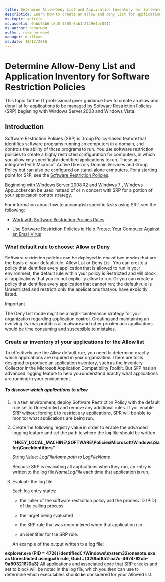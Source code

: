 ```yaml
---
title: Determine Allow-Deny List and Application Inventory for Software Restriction Policies
description: Learn how to create an allow and deny list for applications to be managed by Software Restriction Policies (SRP) beginning with Windows Server 2008 and Windows Vista.
ms.topic: article
ms.assetid: 0abb73b6-b5d8-4505-8ab1-2f29e4bf0411
ms.author: roharwoo
author: robinharwood
manager: mtillman
ms.date: 10/12/2016
---
```

# Determine Allow-Deny List and Application Inventory for Software Restriction Policies

>

This topic for the IT professional gives guidance how to create an allow and deny list for applications to be managed by Software Restriction Policies (SRP) beginning with Windows Server 2008 and Windows Vista.

## Introduction
Software Restriction Policies (SRP) is Group Policy-based feature that identifies software programs running on computers in a domain, and controls the ability of those programs to run. You use software restriction policies to create a highly restricted configuration for computers, in which you allow only specifically identified applications to run. These are integrated with Microsoft Active Directory Domain Services and Group Policy but can also be configured on stand-alone computers. For a starting point for SRP, see the [Software Restriction Policies](software-restriction-policies.md).

Beginning with  Windows Server 2008 R2  and  Windows 7 , Windows AppLocker can be used instead of or in concert with SRP for a portion of your application control strategy.

For information about how to accomplish specific tasks using SRP, see the following:

-   [Work with Software Restriction Policies Rules](work-with-software-restriction-policies-rules.md)

-   [Use Software Restriction Policies to Help Protect Your Computer Against an Email Virus](use-software-restriction-policies-to-help-protect-your-computer-against-an-email-virus.md)

### What default rule to choose: Allow or Deny
Software restriction policies can be deployed in one of two modes that are the basis of your default rule: Allow List or Deny List. You can create a policy that identifies every application that is allowed to run in your environment; the default rule within your policy is Restricted and will block all applications that you do not explicitly allow to run. Or you can create a policy that identifies every application that cannot run; the default rule is Unrestricted and restricts only the applications that you have explicitly listed.

> [!IMPORTANT]
> The Deny List mode might be a high-maintenance strategy for your organization regarding application control. Creating and maintaining an evolving list that prohibits all malware and other problematic applications would be time consuming and susceptible to mistakes.

### Create an inventory of your applications for the Allow list
To effectively use the Allow default rule, you need to determine exactly which applications are required in your organization. There are tools designed to produce an application inventory, such as the Inventory Collector in the Microsoft Application Compatibility Toolkit. But SRP has an advanced logging feature to help you understand exactly what applications are running in your environment.

##### To discover which applications to allow

1.  In a test environment, deploy Software Restriction Policy with the default rule set to Unrestricted and remove any additional rules. If you enable SRP without forcing it to restrict any applications, SPR will be able to monitor what applications are being run.

2.  Create the following registry value in order to enable the advanced logging feature and set the path to where the log file should be written.

    **"HKEY_LOCAL_MACHINE\SOFTWARE\Policies\Microsoft\Windows\Safer\CodeIdentifiers"**

    String Value: *LogFileName path to LogFileName*

    Because SRP is evaluating all applications when they run, an entry is written to the log file *NameLogFile* each time that application is run.

3.  Evaluate the log file

    Each log entry states:

    -   the caller of the software restriction policy and the process ID (PID) of the calling process

    -   the target being evaluated

    -   the SRP rule that was encountered when that application ran

    -   an identifier for the SRP rule.

    An example of the output written to a log file:

**explorer.exe (PID = 4728) identifiedC:\Windows\system32\onenote.exe as Unrestricted usingpath rule, Guid ={320bd852-aa7c-4674-82c5-9a80321670a3}**    All applications and associated code that SRP checks and set to block will be noted in the log file, which you then can use to determine which executables should be considered for your Allowed list.


